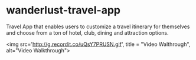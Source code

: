 # wanderlust-travel-app
Travel App that enables users to customize a travel itinerary for themselves and choose from a ton of hotel, club, dining and attraction options.

<img src='http://g.recordit.co/uQsY7PRUSN.gif', title = "Video Walthrough", alt="Video Walkthrough">

